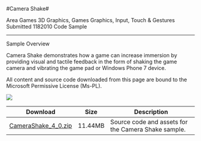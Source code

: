 #Camera Shake#

Area
Games 3D Graphics, Games Graphics, Input, Touch & Gestures
Submitted
1182010
Code Sample

---

Sample Overview

Camera Shake demonstrates how a game can increase immersion by providing visual and tactile feedback in the form of shaking the game camera and vibrating the game pad or Windows Phone 7 device.


All content and source code downloaded from this page are bound to the Microsoft Permissive License (Ms-PL).

![](https://github.com/simondarksidej/XNAGameStudio/blob/master/Images/camera_shake.png)


 
Download | Size | Description
---|---|---|
[CameraShake_4_0.zip](https://github.com/simondarksidej/XNAGameStudio/blob/master/Samples/CameraShake_4_0.zip?raw=true) | 11.44MB | Source code and assets for the Camera Shake sample.